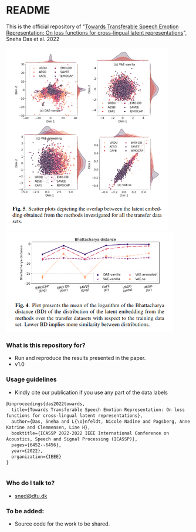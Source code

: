 # README #

This is the official repository of 
"[Towards Transferable Speech Emotion Representation: On loss functions for cross-lingual latent representations](https://arxiv.org/abs/2203.14865)", Sneha Das et al. 2022

![Figure1](https://github.com/snehadas/On-transferability-in-SER/blob/main/figures/scatter.png?raw=true)
![Figure2](https://github.com/snehadas/On-transferability-in-SER/blob/main/figures/bd.png?raw=true)

### What is this repository for? ###

* Run and reproduce the results presented in the paper.
* v1.0

### Usage guidelines ###

* Kindly cite our publication if you use any part of the data labels

```
@inproceedings{das2022towards,
  title={Towards Transferable Speech Emotion Representation: On loss functions for cross-lingual latent representations},
  author={Das, Sneha and L{\o}nfeldt, Nicole Nadine and Pagsberg, Anne Katrine and Clemmensen, Line H},
  booktitle={ICASSP 2022-2022 IEEE International Conference on Acoustics, Speech and Signal Processing (ICASSP)},
  pages={6452--6456},
  year={2022},
  organization={IEEE}
}


```

### Who do I talk to? ###

* sned@dtu.dk

### To be added: ###

* Source code for the work to be shared.


